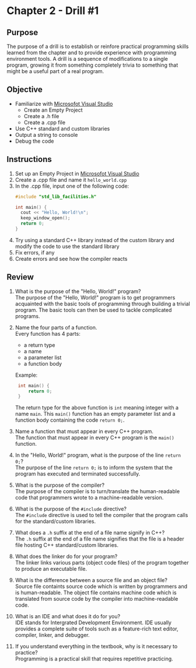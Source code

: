 # Chapter 2 - Drill #1

## Purpose
The purpose of a drill is to establish or reinfore practical programming skills learned from the chapter and to provide experience with programming environment tools. A drill is a sequence of modifications to a single program, growing it from something completely trivia to something that might be a useful part of a real program.

## Objective
* Familiarize with [Microsofot Visual Studio](https://www.visualstudio.com/)
  * Create an Empty Project
  * Create a .h file
  * Create a .cpp file
* Use C++ standard and custom libraries
* Output a string to console
* Debug the code

## Instructions
1. Set up an Empty Project in [Microsofot Visual Studio](https://www.visualstudio.com/)
2. Create a .cpp file and name it `hello_world.cpp`
3. In the .cpp file, input one of the following code:
    ```C++
    #include "std_lib_facilities.h"
    
    int main() {
      cout << "Hello, World!\n";
      keep_window_open();
      return 0;
    }
    ```
4. Try using a standard C++ library instead of the custom library and modify the code to use the standard library
5. Fix errors, if any
6. Create errors and see how the compiler reacts

## Review
1. What is the purpose of the "Hello, World!" program?  
   The purpose of the "Hello, World!" program is to get programmers acquainted with the  basic tools of programming through building a trivial program. The basic tools can then be used to tackle complicated programs. 
   
2. Name the four parts of a function.  
   Every function has 4 parts:
    * a return type
    * a name
    * a parameter list
    * a function body
   
   Example:
   ```C++
    int main() {
        return 0;
    }
    ```
   The return type for the above function is `int` meaning integer with a name `main`. This `main()` function has an empty parameter list and a function body containing the code `return 0;`.
   
3. Name a function that must appear in every C++ program.  
   The function that must appear in every C++ program is the `main()` function.
   
4. In the "Hello, World!" program, what is the purpose of the line `return 0;`?  
   The purpose of the line `return 0;` is to inform the system that the program has executed and terminated successfully.
   
5. What is the purpose of the compiler?  
   The purpose of the compiler is to turn/translate the human-readable code that programmers wrote to a machine-readable version. 
   
6. What is the purpose of the `#include` directive?  
   The `#include` directive is used to tell the compiler that the program calls for the standard/custom libraries. 
   
7. What does a `.h` suffix at the end of a file name signify in C++?  
   The `.h` suffix at the end of a file name signifies that the file is a header file hosting C++ standard/custom libraries.
   
8. What does the linker do for your program?  
   The  linker links various parts (object code files) of the program together to produce an executable file.
   
9. What is the difference between a source file and an object file?  
   Source file containts source code which is written by programmers and is human-readable. The object file contains machine code which is translated from source code by the compiler into machine-readable code.
   
10. What is an IDE and what does it do for you?  
    IDE stands for Intergrated Development Environment. IDE usually provides a complete suite of tools such as a feature-rich text editor, compiler, linker, and debugger.
    
11. If you understand everything in the textbook, why is it necessary to practice?  
    Programming is a practical skill that requires repetitive practicing. 